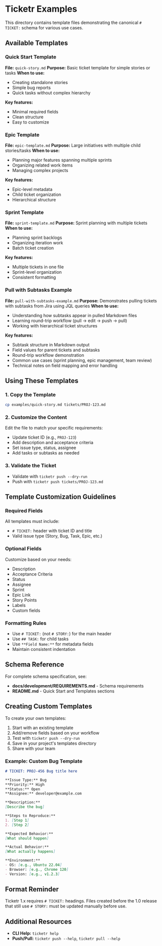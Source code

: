 # Ticketr Examples

This directory contains template files demonstrating the canonical `# TICKET:` schema for various use cases.

## Available Templates

### Quick Start Template
**File:** `quick-story.md`
**Purpose:** Basic ticket template for simple stories or tasks
**When to use:**
- Creating standalone stories
- Simple bug reports
- Quick tasks without complex hierarchy

**Key features:**
- Minimal required fields
- Clean structure
- Easy to customize

### Epic Template
**File:** `epic-template.md`
**Purpose:** Large initiatives with multiple child stories/tasks
**When to use:**
- Planning major features spanning multiple sprints
- Organizing related work items
- Managing complex projects

**Key features:**
- Epic-level metadata
- Child ticket organization
- Hierarchical structure

### Sprint Template
**File:** `sprint-template.md`
**Purpose:** Sprint planning with multiple tickets
**When to use:**
- Planning sprint backlogs
- Organizing iteration work
- Batch ticket creation

**Key features:**
- Multiple tickets in one file
- Sprint-level organization
- Consistent formatting

### Pull with Subtasks Example
**File:** `pull-with-subtasks-example.md`
**Purpose:** Demonstrates pulling tickets with subtasks from Jira using JQL queries
**When to use:**
- Understanding how subtasks appear in pulled Markdown files
- Learning round-trip workflow (pull → edit → push → pull)
- Working with hierarchical ticket structures

**Key features:**
- Subtask structure in Markdown output
- Field values for parent tickets and subtasks
- Round-trip workflow demonstration
- Common use cases (sprint planning, epic management, team review)
- Technical notes on field mapping and error handling

## Using These Templates

### 1. Copy the Template
```bash
cp examples/quick-story.md tickets/PROJ-123.md
```

### 2. Customize the Content
Edit the file to match your specific requirements:
- Update ticket ID (e.g., `PROJ-123`)
- Add description and acceptance criteria
- Set issue type, status, assignee
- Add tasks or subtasks as needed

### 3. Validate the Ticket
- Validate with `ticketr push --dry-run`
- Push with `ticketr push tickets/PROJ-123.md`

## Template Customization Guidelines

### Required Fields
All templates must include:
- `# TICKET:` header with ticket ID and title
- Valid issue type (Story, Bug, Task, Epic, etc.)

### Optional Fields
Customize based on your needs:
- Description
- Acceptance Criteria
- Status
- Assignee
- Sprint
- Epic Link
- Story Points
- Labels
- Custom fields

### Formatting Rules
- Use `# TICKET:` (not `# STORY:`) for the main header
- Use `## TASK:` for child tasks
- Use `**Field Name:**` for metadata fields
- Maintain consistent indentation

## Schema Reference

For complete schema specification, see:
- **docs/development/REQUIREMENTS.md** - Schema requirements
- **README.md** - Quick Start and Templates sections

## Creating Custom Templates

To create your own templates:

1. Start with an existing template
2. Add/remove fields based on your workflow
3. Test with `ticketr push --dry-run`
4. Save in your project's templates directory
5. Share with your team

### Example: Custom Bug Template
```markdown
# TICKET: PROJ-456 Bug title here

**Issue Type:** Bug
**Priority:** High
**Status:** Open
**Assignee:** developer@example.com

**Description:**
[Describe the bug]

**Steps to Reproduce:**
1. [Step 1]
2. [Step 2]

**Expected Behavior:**
[What should happen]

**Actual Behavior:**
[What actually happens]

**Environment:**
- OS: [e.g., Ubuntu 22.04]
- Browser: [e.g., Chrome 120]
- Version: [e.g., v1.2.3]
```

## Format Reminder

Ticketr 1.x requires `# TICKET:` headings. Files created before the 1.0 release that still use `# STORY:` must be updated manually before use.

## Additional Resources

- **CLI Help:** `ticketr help`
- **Push/Pull:** `ticketr push --help`, `ticketr pull --help`
